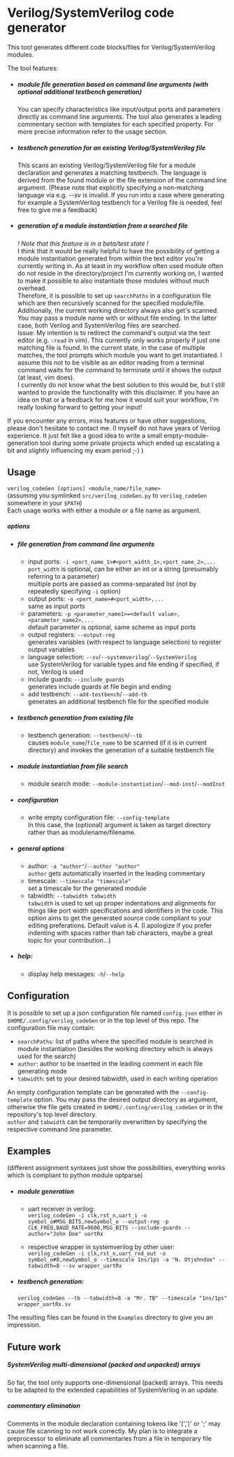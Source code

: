 # Verilog/SystemVerilog code generator
This tool generates different code blocks/files for Verilog/SystemVerilog modules.  

The tool features:
* ##### module file generation based on command line arguments (with optional additional testbench generation)
	You can specify characteristics like input/output ports and parameters directly as command line arguments. The tool also generates a leading commentary section with templates for each specified property. For more precise information refer to the usage section.   
* ##### testbench generation for an existing Verilog/SystemVerilog file  
	This scans an existing Verilog/SystemVerilog file for a module declaration and generates a matching testbench. The language is derived from the found module or the file extension of the command line argument. (Please note that explicitly specifying a non-matching language via e.g. --sv is invalid. If you run into a case where generating for example a SystemVerilog testbench for a Verilog file is needed, feel free to give me a feedback)  
* ##### generation of a module instantiation from a searched file
	_! Note that this feature is in a beta/test state !_  
I think that it would be really helpful to have the possibility of getting a module instantiation generated from within the text editor you're currently writing in. As at least in my workflow often used module often do not reside in the directory/project I'm currently working on, I wanted to make it possible to also instantiate those modules without much overhead.  
Therefore, it is possible to set up `searchPaths` in a configuration file which are then recursively scanned for the specified module/file. Additionally, the current working directory always also get's scanned. You may pass a module name with or without file ending. In the latter case, both Verilog and SystemVerilog files are searched.  
Issue: My intention is to redirect the command's output via the text editor (e.g. `:read` in vim). This currently only works properly if just one matching file is found. In the current state, in the case of multiple matches, the tool prompts which module you want to get instantiated. I assume this not to be visible as an editor reading from a terminal command waits for the command to terminate until it shows the output (at least, vim does).  
I currently do not know what the best solution to this would be, but I still wanted to provide the functionality with this disclaimer. If you have an idea on that or a feedback for me how it would suit your workflow, I'm really looking forward to getting your input!

If you encounter any errors, miss features or have other suggestions, please don't hesitate to contact me. (I myself do not have years of Verilog experience. It just felt like a good idea to write a small empty-module-generation tool during some private projects which ended up escalating a bit and slightly influencing my exam period ;-) ) 


## Usage
`verilog_codeGen [options] <module_name/file_name>`  
(assuming you symlinked `src/verilog_codeGen.py` to `verilog_codeGen` somewhere in your `$PATH`)  
Each usage works with either a module or a file name as argument.

##### options
* ##### file generation from command line arguments
	* input ports: `-i <port_name_1>#<port_width_1>,<port_name_2>,...`   
	`port_width` is optional, can be either an int or a string (presumably referring to a parameter)  
	multiple ports are passed as comma-separated list (not by repeatedly specifying `-i` option)
	* output ports: `-o <port_name>#<port_width>,...`  
	same as input ports
	* parameters: `-p <parameter_name1>=<default value>,<parameter_name2>,...`   
	default parameter is optional, same scheme as input ports
	* output registers: `--output-reg`  
	generates variables (with respect to language selection) to register output variables
	* language selection: `--sv`/`--systemverilog`/`--SystemVerilog`  
	use SystemVerilog for variable types and file ending if specified, if not, Verilog is used
	* include guards: `--include_guards`  
	generates include guards at file begin and ending
	* add testbench: `--add-testbench`/`--add-tb`  
	generates an additional testbench file for the specified module

* ##### testbench generation from existing file
  	* testbench generation: `--testbench`/`--tb`  
  	causes `module_name`/`file_name` to be scanned (if it is in current directory) and invokes the generation of a suitable testbench file

* ##### module instantiation from file search
  	* module search mode: `--module-instantiation`/`--mod-inst`/`--modInst`  

* ##### configuration
  	* write empty configuration file: `--config-template`  
  	  	In this case, the (optional) argument is taken as target directory rather than as modulename/filename. 

* ##### general options
	* author: `-a "author"`/`--author "author"`   
	`author` gets automatically inserted in the leading commentary
	* timescale: `--timescale "timescale"`  
	set a timescale for the generated module
	* tabwidth: `--tabwidth tabwidth`  
	`tabwidth` is used to set up proper indentations and alignments for things like port width specifications and identifiers in the code. This option aims to get the generated source code compliant to your editing preferations. Default value is 4. (I apologize if you prefer indenting with spaces rather than tab characters, maybe a great topic for your contribution...)
* ##### help: 
  	* display help messages: `-h`/`--help`  
	

## Configuration
It is possible to set up a json configuration file named `config.json` either in `$HOME/.config/verilog_codeGen` or in the top level of this repo. 
The configuration file may contain:
* `searchPaths`: list of paths where the specified module is searched in module instantiation (besides the working directory which is always used for the search)
* `author`: author to be inserted in the leading comment in each file generating mode
* `tabwidth`: set to your desired tabwidth, used in each writing operation  

An empty configuration template can be generated with the `--config-template` option. You may pass the desired output directory as argument, otherwise the file gets created in `$HOME/.confing/verilog_codeGen` or in the repository's top level directory.  
`author` and `tabwidth` can be temporarily overwritten by specifying the respective command line parameter.


## Examples

(different assignment syntaxes just show the possibilities, everything works which is compliant to python module optparse)

* ##### module generation  
	* uart receiver in verilog:  
`verilog_codeGen -i clk,rst_n,uart_i -o symbol_o#MSG_BITS,newSymbol_o --output-reg -p CLK_FREQ,BAUD_RATE=9600,MSG_BITS --include-guards --author="John Doe" uartRx`

	* respective wrapper in systemverilog by other user:  
`verilog_codeGen -i clk,rst_n,uart_rxd_out -o symbol_o#8,newSymbol_o --timescale 1ns/1ps -a "N. Otjohndoe" --tabwidth=8 --sv wrapper_uartRx`  

* ##### testbench generation:  
	`verilog_codeGen --tb --tabwidth=8 -a "Mr. TB" --timescale "1ns/1ps" wrapper_uartRx.sv`

The resulting files can be found in the `Examples` directory to give you an impression.


## Future work
##### SystemVerilog multi-dimensional (packed and unpacked) arrays  
So far, the tool only supports one-dimensional (packed) arrays. This needs to be adapted to the extended capabilities of SystemVerilog in an update.

##### commentary elimination
Comments in the module declaration containing tokens like '(',')' or ';' may cause file scanning to not work correctly. My plan is to integrate a preprocessor to eliminate all commentaries from a file in temporary file when scanning a file.

